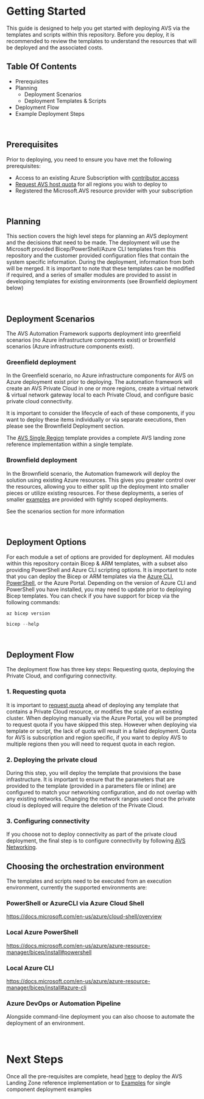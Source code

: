 # Getting Started

This guide is designed to help you get started with deploying AVS via the templates and scripts within this repository. Before you deploy, it is recommended to review the templates to understand the resources that will be deployed and the associated costs.


## Table Of Contents

- Prerequisites
- Planning
  - Deployment Scenarios
  - Deployment Templates & Scripts
- Deployment Flow
- Example Deployment Steps

<br/>

## Prerequisites

Prior to deploying, you need to ensure you have met the following prerequisites:

- Access to an existing Azure Subscription with [contributor access](https://docs.microsoft.com/en-us/azure/role-based-access-control/role-assignments-portal)
- [Request AVS host quota](https://docs.microsoft.com/en-us/azure/azure-vmware/request-host-quota-azure-vmware-solution) for all regions you wish to deploy to
- Registered the Microsoft.AVS resource provider with your subscription

<br/>

## Planning

This section covers the high level steps for planning an AVS deployment and the decisions that need to be made.
The deployment will use the Microsoft provided Bicep/PowerShell/Azure CLI templates from this repository and the customer provided configuration files that contain the system specific information. During the deployment, information from both will be merged.
It is important to note that these templates can be modified if required, and a series of smaller modules are provided to assist in developing templates for existing environments (see Brownfield deployment below)

<br/>

## Deployment Scenarios

The AVS Automation Framework supports deployment into greenfield scenarios (no Azure infrastructure components exist) or brownfield scenarios (Azure infrastructure components exist).

### Greenfield deployment

In the Greenfield scenario, no Azure infrastructure components for AVS on Azure deployment exist prior to deploying. The automation framework will create an AVS Private Cloud in one or more regions, create a virtual network & virtual network gateway local to each Private Cloud, and configure basic private cloud connectivity.

It is important to consider the lifecycle of each of these components, if you want to deploy these items individually or via separate executions, then please see the Brownfield Deployment section.

The [AVS Single Region](AVS-Landing-Zone/SingleRegion) template provides a complete AVS landing zone reference implementation within a single template.

### Brownfield deployment

In the Brownfield scenario, the Automation framework will deploy the solution using existing Azure resources. This gives you greater control over the resources, allowing you to either split up the deployment into smaller pieces or utilize existing resources. For these deployments, a series of smaller [examples](./examples) are provided with tightly scoped deployments.

See the scenarios section for more information

<br/>

## Deployment Options

For each module a set of options are provided for deployment. All modules within this repository contain Bicep & ARM templates, with a subset also providing PowerShell and Azure CLI scripting options.
It is important to note that you can deploy the Bicep or ARM templates via the [Azure CLI](https://docs.microsoft.com/en-us/azure/azure-resource-manager/bicep/install#azure-cli), [PowerShell](https://docs.microsoft.com/en-us/azure/azure-resource-manager/bicep/install#powershell), or the Azure Portal. Depending on the version of Azure CLI and PowerShell you have installed, you may need to update prior to deploying Bicep templates. You can check if you have support for bicep via the following commands:

```Azure CLI
az bicep version
```

```Powershell
bicep --help
```

<br/>

## Deployment Flow

The deployment flow has three key steps: Requesting quota, deploying the Private Cloud, and configuring connectivity.

### 1. Requesting quota

It is important to [request quota](https://docs.microsoft.com/en-us/azure/azure-vmware/request-host-quota-azure-vmware-solution) ahead of deploying any template that contains a Private Cloud resource, or modifies the scale of an existing cluster. When deploying manually via the Azure Portal, you will be prompted to request quota if you have skipped this step. However when deploying via template or script, the lack of quota will result in a failed deployment.
Quota for AVS is subscription and region specific, if you want to deploy AVS to multiple regions then you will need to request quota in each region.

### 2. Deploying the private cloud

During this step, you will deploy the template that provisions the base infrastructure. It is important to ensure that the parameters that are provided to the template (provided in a parameters file or inline) are configured to match your networking configuration, and do not overlap with any existing networks. Changing the network ranges used once the private cloud is deployed will require the deletion of the Private Cloud.

### 3. Configuring connectivity

If you choose not to deploy connectivity as part of the private cloud deployment, the final step is to configure connectivity by following [AVS Networking](https://github.com/Azure/Enterprise-Scale-for-AVS/blob/main/Examples/readme.md#avs-networking).
<br/>

## Choosing the orchestration environment

The templates and scripts need to be executed from an execution environment, currently the supported environments are:

### PowerShell or AzureCLI via Azure Cloud Shell

https://docs.microsoft.com/en-us/azure/cloud-shell/overview

### Local Azure PowerShell

https://docs.microsoft.com/en-us/azure/azure-resource-manager/bicep/install#powershell

### Local Azure CLI

https://docs.microsoft.com/en-us/azure/azure-resource-manager/bicep/install#azure-cli

### Azure DevOps or Automation Pipeline

Alongside command-line deployment you can also choose to automate the deployment of an environment.

<br/>

# Next Steps

Once all the pre-requisites are complete, head [here](AVS-Landing-Zone/SingleRegion) to deploy the AVS Landing Zone reference implementation or to [Examples](Examples) for single component deployment examples
